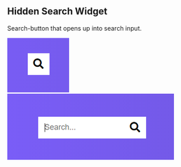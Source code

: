 ## Hidden Search Widget

Search-button that opens up into search input.

![Hidden Search Widget](hidden-search-widget.png)  
![Hidden Search Widget](hidden-search-widget2.png)  


